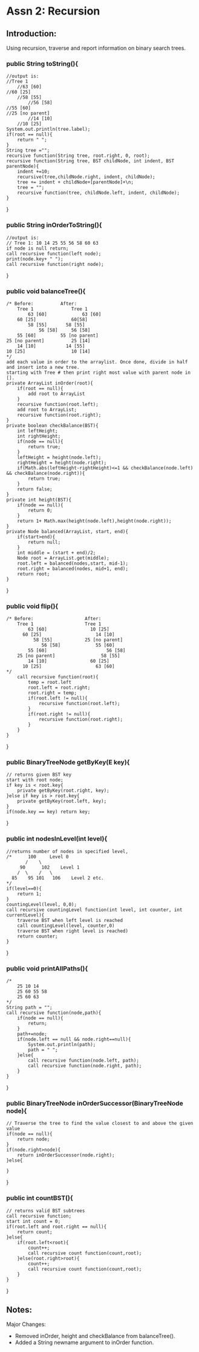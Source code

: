 # Assn 2: Recursion  
## Introduction:  
Using recursion, traverse and report information on binary search trees.

### public String toString(){  
    //output is:  
    //Tree 1  
        //63 [60]  
    //60 [25]  
        //58 [55]  
            //56 [58]  
    //55 [60]  
    //25 [no parent]  
            //14 [10]  
        //10 [25] 
    System.out.println(tree.label);
    if(root == null){
        return " ";
    }
    String tree ="";
    recursive function(String tree, root.right, 0, root);
    recursive function(String tree, BST childNode, int indent, BST parentNode){
        indent +=10;
        recursive(tree,childNode.right, indent, childNode);
        tree += indent + childNode+[parentNode]+\n; 
        tree = "";
        recursive function(tree, childNode.left, indent, childNode);
    }
    
}  
### public String inOrderToString(){  
    //output is:  
    // Tree 1: 10 14 25 55 56 58 60 63 
    if node is null return;
    call recursive function(left node);
    print(node.key+ " ");
    call recursive function(right node);
}
### public void balanceTree(){
    /* Before:          After:
        Tree 1              Tree 1
            63 [60]             63 [60]
        60 [25]             60[58]
            58 [55]       58 [55]
                56 [58]     56 [58]
        55 [60]         55 [no parent]
    25 [no parent]          25 [14]
        14 [10]           14 [55]
    10 [25]                 10 [14]
    */
    add each value in order to the arraylist. Once done, divide in half and insert into a new tree.
    starting with Tree # then print right most value with parent node in [].
    private ArrayList inOrder(root){
        if(root == null){
            add root to ArrayList
        }
        recursive function(root.left);
        add root to ArrayList;
        recursive function(root.right);
    }
    private boolean checkBalance(BST){
        int leftHeight;
        int rightHeight;
        if(node == null){
            return true;
        }
        leftHeight = height(node.left);
        rightHeight = height(node.right);
        if(Math.abs(leftHeight-rightHeight)<=1 && checkBalance(node.left) && checkBalance(node.right)){
            return true;
        }
        return false;
    }
    private int height(BST){
        if(node == null){
            return 0;
        }    
        return 1+ Math.max(height(node.left),height(node.right));
    }
    private Node balanced(ArrayList, start, end){
        if(start>end){
            return null;
        }
        int middle = (start + end)/2;
        Node root = ArrayList.get(middle);
        root.left = balanced(nodes,start, mid-1);
        root.right = balanced(nodes, mid+1, end);
        return root;
    }
}
### public void flip(){
    /* Before:                   After:             
        Tree 1                   Tree 1       
            63 [60]                10 [25]    
          60 [25]                    14 [10]     
              58 [55]            25 [no parent]     
                 56 [58]             55 [60]      
            55 [60]                      56 [58]      
        25 [no parent]                 58 [55]        
            14 [10]                60 [25]         
          10 [25]                    63 [60] 
    */
        call recursive function(root){
            temp = root.left
            root.left = root.right;
            root.right = temp;
            if(root.left != null){
                recursive function(root.left);
            }
            if(root.right != null){
                recursive function(root.right);
            }
        }
    }
}
### public BinaryTreeNode<E> getByKey(E key){
    // returns given BST key
    start with root node;
    if key is < root.key{
        private getByKey(root.right, key);
    }else if key is > root.key{
        private getByKey(root.left, key);
    }
    if(node.key == key) return key;
    
}
### public int nodesInLevel(int level){
    //returns number of nodes in specified level,
    /*      100     Level 0
           /    \
         90      102    Level 1
        /  \    /   \
      85    95 101   106    Level 2 etc.
    */
    if(level==0){
        return 1;
    }
    countingLevel(level, 0,0);
    call recursive countingLevel function(int level, int counter, int currentLevel){
        traverse BST when left level is reached
        call countingLevel(level, counter,0)
        traverse BST when right level is reached)
        return counter;
    }
    
}
### public void printAllPaths(){
    /*
        25 10 14
        25 60 55 58
        25 60 63
    */
    String path = "";
    call recursive function(node,path){
        if(node == null){
            return;
        }
        path+=node;
        if(node.left == null && node.right==null){
            System.out.println(path);
            path = " ";
        }else{
            call recursive function(node.left, path);
            call recursive function(node.right, path);
        }
    }
}
### public BinaryTreeNode<E> inOrderSuccessor(BinaryTreeNode<E> node){
    // Traverse the tree to find the value closest to and above the given value
    if(node == null){
        return node;
    }
    if(node.right>node){
        return inOrderSuccessor(node.right);
    }else{
    
    }
}
### public int countBST(){
    // returns valid BST subtrees
    call recursive function;
    start int count = 0;
    if(root.left and root.right == null){
        return count;
    }else{
        if(root.left<root){
            count++;
            call recursive count function(count,root);
        }else(root.right>root){
            count++;
            call recursive count function(count,root);
        }
    }
}

## Notes:
Major Changes:   
* Removed inOrder, height and checkBalance from balanceTree().   
* Added a String newname argument to inOrder function.